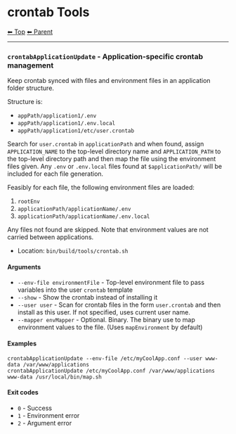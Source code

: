 # crontab Tools

<!-- TEMPLATE header 2 -->
[⬅ Top](index.md) [⬅ Parent ](../index.md)
<hr />

### `crontabApplicationUpdate` - Application-specific crontab management

Keep crontab synced with files and environment files in an application folder structure.

Structure is:

- `appPath/application1/.env`
- `appPath/application1/.env.local`
- `appPath/application1/etc/user.crontab`

Search for `user.crontab` in `applicationPath` and when found, assign `APPLICATION_NAME` to the top-level directory name
and `APPLICATION_PATH` to the top-level directory path and then map the file using the environment files given.
Any `.env` or `.env.local` files found at `$applicationPath/` will be included for each file generation.

Feasibly for each file, the following environment files are loaded:

1. `rootEnv`
2. `applicationPath/applicationName/.env`
3. `applicationPath/applicationName/.env.local`

Any files not found are skipped. Note that environment values are not carried between applications.

- Location: `bin/build/tools/crontab.sh`

#### Arguments

- `--env-file environmentFile` - Top-level environment file to pass variables into the user `crontab` template
- `--show` - Show the crontab instead of installing it
- `--user user` - Scan for crontab files in the form `user.crontab` and then install as this user. If not specified, uses current user name.
- `--mapper envMapper` - Optional. Binary. The binary use to map environment values to the file. (Uses `mapEnvironment` by default)

#### Examples

    crontabApplicationUpdate --env-file /etc/myCoolApp.conf --user www-data /var/www/applications
    crontabApplicationUpdate /etc/myCoolApp.conf /var/www/applications www-data /usr/local/bin/map.sh

#### Exit codes

- `0` - Success
- `1` - Environment error
- `2` - Argument error
